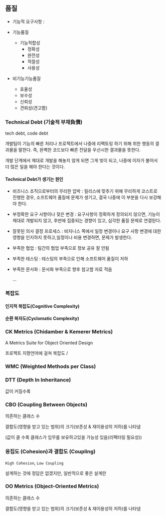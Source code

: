 ## 품질

* 기능적 요구사항 :

* 기능품질
  * 기능적합성
    * 정확성
    * 완전성
    * 적절성
    * 사용성

* 비기능기능품질
  * 효율성
  * 보수성
  * 신뢰성
  * 견뢰성(견고함)

### Technical Debt (기술적 부채負債)

tech debt, code debt

개발팀이 기능의 빠른 처리나 프로젝트에서 나중에 리팩토링 하기 위해 취한 행동의 결과물을 말한다.
즉, 완벽한 코드보다 빠른 전달을 우선시한 결과물을 뜻한다.

개발 단계에서 제대로 개발을 해놓지 않게 되면 그게 빚이 되고, 나중에 이자가 불어서 더 많은 일을 해야 한다는 것이다.

#### Technical Debt가 생기는 원인

* 비즈니스 조직으로부터의 무리한 압박 : 릴리스에 맞추기 위해 무리하게 코스트로 진행한 경우, 소프트웨어 품질에 문제가 생기고, 결국 나중에 이 부분을 다시 보강해야 한다.

* 부정확한 요구 사항이나 잦은 변경 : 요구사항이 정확하게 정의되지 않으면, 기능이 제대로 개발되지 않고, 후반에 집중되는 경향이 있고, 심각한 품질 문제로 연결된다.

* 잘못된 의사 결정 프로세스 : 비지니스 쪽에서 일정 변경이나 요구 사항 변경에 대한 영향을 인지하지 못하고,일정이나 비용 변경하면, 문제가 발생한다.

* 부족한 협업 : 팀간의 협업 부족으로 정보 공유 잘 안됨

* 부족한 테스팅 : 테스팅의 부족으로 인해 소프트웨어 품질이 저하

* 부족한 문서화 : 문서화 부족으로 향후 참고할 자료 적음

  ...

### 복잡도

#### 인지적 복잡도(Cognitive Complexity)

#### 순환 복자도(Cyclomatic Complexity)

### CK Metrics (Chidamber & Kemerer Metrics)

A Metrics Suite for Object Oriented Design

프로젝트 지향언어에 걸쳐 복잡도 / 

### WMC (Weighted Methods per Class)

### DTT (Depth In Inheritance)

값이 커질수록

### CBO (Coupling Between Objects)

의존하는 클래스 수

결합도(영향을 받고 있는 범위)의 크기(보존성 & 재이용성의 저하)를 나타냄

(값이 클 수록 클래스가 임무를 보유하고있을 가능성 있음(리팩터링 필요성)) 

### 응집도 (Cohesion)과 결합도 (Coupling)

`High Cohesion`, `Low Coupling`

설계하는 것에 정답은 없겠지만, 일반적으로 좋은 설계란

### OO Metrics (Object-Oriented Metrics)

의존하는 클래스 수

결합도(영향을 받고 있는 범위)의 크기(보존성 & 재이용성의 저하)를 나타냄

### 







